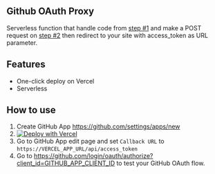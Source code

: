 ## Github OAuth Proxy

Serverless function that handle code from [step #1](https://docs.github.com/en/developers/apps/building-oauth-apps/authorizing-oauth-apps#1-request-a-users-github-identity) and make a POST request on [step #2](https://docs.github.com/en/developers/apps/building-oauth-apps/authorizing-oauth-apps#2-users-are-redirected-back-to-your-site-by-github) then redirect to your site with access_token as URL parameter.

## Features

- One-click deploy on Vercel
- Serverless

## How to use

1. Create GitHub App https://github.com/settings/apps/new
2. [![Deploy with Vercel](https://vercel.com/button)](https://vercel.com/new/clone?repository-url=https://github.com/papazeal/github-oauth-proxy&env=CLIENT_ID,CLIENT_SECRET,REDIRECT_URI&project-name=github-auth-proxy&repository-name=github-auth-proxy)
3. Go to GitHub App edit page and set `Callback URL` to `https://VERCEL_APP_URL/api/access_token`
4. Go to https://github.com/login/oauth/authorize?client_id=GITHUB_APP_CLIENT_ID to test your GitHub OAuth flow.
